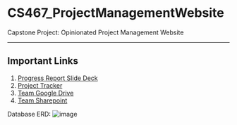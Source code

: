 # CS467_ProjectManagementWebsite
Capstone Project: Opinionated Project Management Website

---
## Important Links
1. [Progress Report Slide Deck](https://docs.google.com/presentation/d/1xIt_Mr7G9-TaFiLh7tu-UDEpsviAktArDFAIpR77TS8/edit)
2. [Project Tracker](https://docs.google.com/spreadsheets/d/1ZLgsnK2vT8qIEyapbXXkToCKkzc3-qyFBXlDVN1qsVY/edit?usp=sharing)
3. [Team Google Drive](https://drive.google.com/drive/u/1/folders/1JgbCjc0mmIKLXGO-_XqJBQK59i28fLaf)
4. [Team Sharepoint](https://oregonstateuniversity.sharepoint.com/sites/CS467CapstoneTeam-OpinionatedProjectManagementWebsite/Shared%20Documents/Forms/AllItems.aspx)


Database ERD:
![image](https://github.com/user-attachments/assets/c9fe5bcc-02ad-4a41-ad29-4883be525e96)

